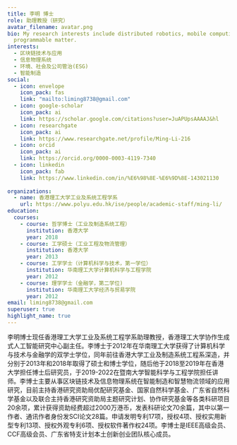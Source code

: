 ```yaml
---
title: 李明 博士
role: 助理教授（研究）
avatar_filename: avatar.png
bio: My research interests include distributed robotics, mobile computing and
  programmable matter.
interests:
  - 区块链技术与应用
  - 信息物理系统
  - 环境、社会及公司管治(ESG)
  - 智能制造
social:
  - icon: envelope
    icon_pack: fas
    link: "mailto:liming8738@gmail.com"
  - icon: google-scholar
    icon_pack: ai
    link: https://scholar.google.com/citations?user=JuAPUpsAAAAJ&hl
  - icon: researchgate
    icon_pack: ai
    link: https://www.researchgate.net/profile/Ming-Li-216
  - icon: orcid
    icon_pack: ai
    link: https://orcid.org/0000-0003-4119-7340
  - icon: linkedin
    icon_pack: fab
    link: https://www.linkedin.com/in/%E6%98%8E-%E6%9D%8E-143021130
    
organizations:
  - name: 香港理工大学工业及系统工程学系
    url: https://www.polyu.edu.hk/ise/people/academic-staff/ming-li/
education:
  courses:
    - course: 哲学博士（工业及制造系统工程）
      institution: 香港大学 
      year: 2018
    - course: 工学硕士（工业工程及物流管理）
      institution: 香港大学
      year: 2013
    - course: 工学学士（计算机科学与技术，第一学位）
      institution: 华南理工大学计算机科学与工程学院
      year: 2012
    - course: 理学学士（金融学，第二学位)
      institution: 华南理工大学经济与贸易学院
      year: 2012
email: liming8738@gmail.com
superuser: true
highlight_name: true
---
```

李明博士现任香港理工大学工业及系统工程学系助理教授，香港理工大学协作生成式人工智能研究中心副主任。李博士于2012年在华南理工大学获得了计算机科学与技术与金融学的双学士学位，同年前往香港大学工业及制造系统工程系深造，并分别于2013年和2018年取得了硕士和博士学位，随后他于2018至2019年在香港大学担任博士后研究员，于2019-2022在暨南大学智能科学与工程学院担任讲师。李博士主要从事区块链技术及信息物理系统在智能制造和智慧物流领域的应用研究，目前主持香港研究资助局优配研究基金、国家自然科学基金、广东省自然科学基金以及联合主持香港研究资助局主题研究计划、协作研究基金等各类科研项目20余项，累计获得资助经费超过2000万港币，发表科研论文70余篇，其中以第一作者、通讯作者身份发SCI论文28篇。申请发明专利17项，授权4项、授权实用新型专利13项、授权外观专利6项、授权软件著作权24项。李博士是IEEE高级会员、CCF高级会员、广东省特支计划本土创新创业团队核心成员。

